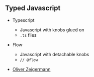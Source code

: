 ## Typed Javascript

* Typescript
  * Javascript with knobs glued on
  * `.ts` files
* Flow
  * Javascript with detachable knobs
  * `// @flow`

* [Oliver Zeigermann](http://djcordhose.github.io/flow-vs-typescript/flow-typescript-2.html#/)